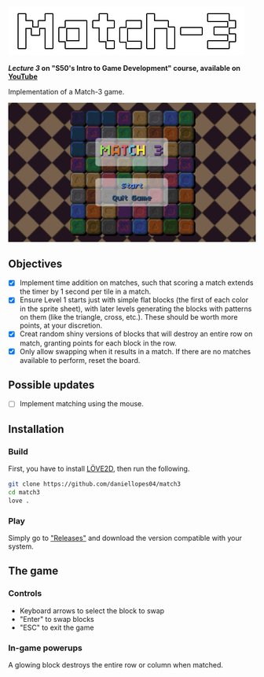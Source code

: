 ![Match-3](https://github.com/daniellopes04/match3/blob/main/graphics/match3-text.png)

***Lecture 3* on "S50's Intro to Game Development" course, available on [YouTube](https://www.youtube.com/playlist?list=PLWKjhJtqVAbluXJKKbCIb4xd7fcRkpzoz)**
 
Implementation of a Match-3 game.

![Match-3](https://github.com/daniellopes04/match3/blob/main/graphics/screen1.png)

## Objectives

- [X] Implement time addition on matches, such that scoring a match extends the timer by 1 second per tile in a match.
- [X] Ensure Level 1 starts just with simple flat blocks (the first of each color in the sprite sheet), with later levels generating the blocks with patterns on them (like the triangle, cross, etc.). These should be worth more points, at your discretion.
- [X] Creat random shiny versions of blocks that will destroy an entire row on match, granting points for each block in the row.
- [X] Only allow swapping when it results in a match. If there are no matches available to perform, reset the board. 

## Possible updates

- [ ] Implement matching using the mouse.

## Installation

### Build

First, you have to install [LÖVE2D](https://love2d.org/), then run the following.

```bash
git clone https://github.com/daniellopes04/match3
cd match3
love .
```

### Play

Simply go to ["Releases"](https://github.com/daniellopes04/match3/releases) and download the version compatible with your system.

## The game

### Controls

* Keyboard arrows to select the block to swap
* "Enter" to swap blocks
* "ESC" to exit the game

### In-game powerups

A glowing block destroys the entire row or column when matched.
